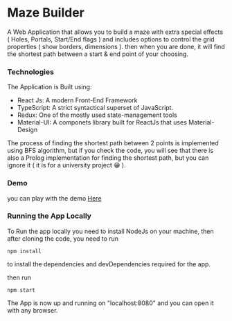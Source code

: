 # Maze Builder

A Web Application that allows you to build a maze with extra special effects ( Holes, Portals, Start/End flags ) and includes options to control the grid properties ( show borders, dimensions ).
then when you are done, it will find the shortest path between a start & end point of your choosing.

### Technologies

The Application is Built using:

- React Js: A modern Front-End Framework
- TypeScript: A strict syntactical superset of JavaScript.
- Redux: One of the mostly used state-management tools
- Material-UI: A componets library built for ReactJs that uses Material-Design

The process of finding the shortest path between 2 points is implemented using BFS algorithm, but if you check the code, you will see that there is also a Prolog implementation for finding the shortest path, but you can ignore it ( it is for a university project 😁 ).

### Demo

you can play with the demo [Here](mtg2000.github.io/maze-builder)

### Running the App Locally

To Run the app locally you need to install NodeJs on your machine,
then after cloning the code, you need to run

```
npm install
```

to install the dependencies and devDependencies required for the app.

then run

```
npm start
```

The App is now up and running on "localhost:8080" and you can open it with any browser.

